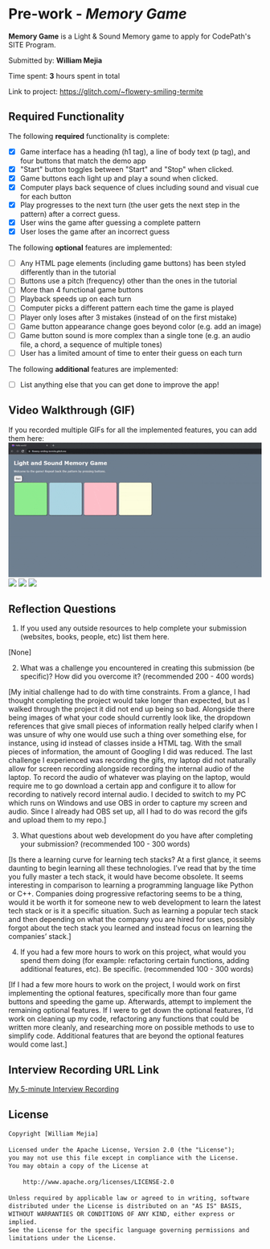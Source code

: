 # Pre-work - *Memory Game*

**Memory Game** is a Light & Sound Memory game to apply for CodePath's SITE Program. 

Submitted by: **William Mejia**

Time spent: **3** hours spent in total

Link to project: https://glitch.com/~flowery-smiling-termite

## Required Functionality

The following **required** functionality is complete:

* [X] Game interface has a heading (h1 tag), a line of body text (p tag), and four buttons that match the demo app
* [X] "Start" button toggles between "Start" and "Stop" when clicked. 
* [X] Game buttons each light up and play a sound when clicked. 
* [X] Computer plays back sequence of clues including sound and visual cue for each button
* [X] Play progresses to the next turn (the user gets the next step in the pattern) after a correct guess. 
* [X] User wins the game after guessing a complete pattern
* [X] User loses the game after an incorrect guess

The following **optional** features are implemented:

* [ ] Any HTML page elements (including game buttons) has been styled differently than in the tutorial
* [ ] Buttons use a pitch (frequency) other than the ones in the tutorial
* [ ] More than 4 functional game buttons
* [ ] Playback speeds up on each turn
* [ ] Computer picks a different pattern each time the game is played
* [ ] Player only loses after 3 mistakes (instead of on the first mistake)
* [ ] Game button appearance change goes beyond color (e.g. add an image)
* [ ] Game button sound is more complex than a single tone (e.g. an audio file, a chord, a sequence of multiple tones)
* [ ] User has a limited amount of time to enter their guess on each turn

The following **additional** features are implemented:

- [ ] List anything else that you can get done to improve the app!

## Video Walkthrough (GIF)

If you recorded multiple GIFs for all the implemented features, you can add them here:
![](site-prework.gif)
![](gif2-link-here)
![](gif3-link-here)
![](gif4-link-here)

## Reflection Questions
1. If you used any outside resources to help complete your submission (websites, books, people, etc) list them here. 

[None]

2. What was a challenge you encountered in creating this submission (be specific)? How did you overcome it? (recommended 200 - 400 words) 

[My initial challenge had to do with time constraints. From a glance, I had thought completing the project would take longer than expected, but as I walked through the project it did not end up being so bad. Alongside there being images of what your code should currently look like, the dropdown references that give small pieces of information really helped clarify when I was unsure of why one would use such a thing over something else, for instance, using id instead of classes inside a HTML tag. With the small pieces of information, the amount of Googling I did was reduced. The last challenge I experienced was recording the gifs, my laptop did not naturally allow for screen recording alongside recording the internal audio of the laptop. To record the audio of whatever was playing on the laptop, would require me to go download a certain app and configure it to allow for recording to natively record internal audio. I decided to switch to my PC which runs on Windows and use OBS in order to capture my screen and audio. Since I already had OBS set up, all I had to do was record the gifs and upload them to my repo.]

3. What questions about web development do you have after completing your submission? (recommended 100 - 300 words) 

[Is there a learning curve for learning tech stacks? At a first glance, it seems daunting to begin learning all these technologies. I’ve read that by the time you fully master a tech stack, it would have become obsolete. It seems interesting in comparison to learning a programming language like Python or C++. Companies doing progressive refactoring seems to be a thing, would it be worth it for someone new to web development to learn the latest tech stack or is it a specific situation. Such as learning a popular tech stack and then depending on what the company you are hired for uses, possibly forgot about the tech stack you learned and instead focus on learning the companies’ stack.]

4. If you had a few more hours to work on this project, what would you spend them doing (for example: refactoring certain functions, adding additional features, etc). Be specific. (recommended 100 - 300 words) 

[If I had a few more hours to work on the project, I would work on first implementing the optional features, specifically more than four game buttons and speeding the game up. Afterwards, attempt to implement the remaining optional features. If I were to get down the optional features, I’d work on cleaning up my code, refactoring any functions that could be written more cleanly, and researching more on possible methods to use to simplify code. Additional features that are beyond the optional features would come last.]



## Interview Recording URL Link

[My 5-minute Interview Recording](https://uci.zoom.us/rec/share/81rSh3XKYbGrBz0gSbuyxdBJdb_XtNwdt5fbBuh0ueUNuL5cLHh1nuJDctV2zLDD.t2uv9-HzW14jaRcX)


## License

    Copyright [William Mejia]

    Licensed under the Apache License, Version 2.0 (the "License");
    you may not use this file except in compliance with the License.
    You may obtain a copy of the License at

        http://www.apache.org/licenses/LICENSE-2.0

    Unless required by applicable law or agreed to in writing, software
    distributed under the License is distributed on an "AS IS" BASIS,
    WITHOUT WARRANTIES OR CONDITIONS OF ANY KIND, either express or implied.
    See the License for the specific language governing permissions and
    limitations under the License.
